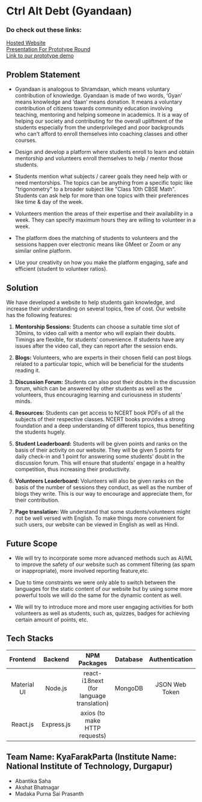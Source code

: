 # Ctrl Alt Debt (Gyandaan)

### Do check out these links:
<a href="https://gyandaan-ctrl-alt-debt.netlify.app/">Hosted Website</a><br/>
<a href="https://docs.google.com/presentation/d/1oMKAzZyZKIy0rnrO6dOiR34T1kbVa2w3765O3PbmqbM/edit#slide=id.g1108132feab_1_0">Presentation For Prototype Round</a><br/>
<a href="https://youtu.be/afvhdMRwQGg">Link to our prototype demo</a>

## Problem Statement
-   Gyandaan is analogous to Shramdaan, which means voluntary contribution of knowledge. Gyandaan is made of two words, ‘Gyan’ means knowledge and ‘daan’ means donation. It means a voluntary contribution of citizens towards community education involving teaching, mentoring and helping someone in academics. It is a way of helping our society and contributing for the overall upliftment of the students especially from the underprivileged and poor backgrounds who can't afford to enroll themselves into coaching classes and other courses.
    
-   Design and develop a platform where students enroll to learn and obtain mentorship and volunteers enroll themselves to help / mentor those students.
    
-   Students mention what subjects / career goals they need help with or need mentorships. The topics can be anything from a specific topic like "trigonometry" to a broader subject like "Class 10th CBSE Math". Students can ask help for more than one topics with their preferences like time & day of the week.
    
-   Volunteers mention the areas of their expertise and their availability in a week. They can specify maximum hours they are willing to volunteer in a week.
    
-   The platform does the matching of students to volunteers and the sessions happen over electronic means like GMeet or Zoom or any similar online platform.
    
-   Use your creativity on how you make the platform engaging, safe and efficient (student to volunteer ratios).

## Solution
We have developed a website to help students gain knowledge, and increase their understanding on several topics, free of cost. Our website has the following features:

1.  **Mentorship Sessions:** Students can choose a suitable time slot of 30mins, to video call with a mentor who will explain their doubts. Timings are flexible, for students’ convenience. If students have any issues after the video call, they can report after the session ends.
    
2.  **Blogs:** Volunteers, who are experts in their chosen field can post blogs related to a particular topic, which will be beneficial for the students reading it.
    
3.  **Discussion Forum:** Students can also post their doubts in the discussion forum, which can be answered by other students as well as the volunteers, thus encouraging learning and curiousness in students’ minds.

4.  **Resources:** Students can get access to NCERT book PDFs of all the subjects of their respective classes. NCERT books provides a strong foundation and a deep understanding of different topics, thus benefiting the students hugely.
    
5.  **Student Leaderboard:** Students will be given points and ranks on the basis of their activity on our website. They will be given 5 points for daily check-in and 1 point for answering some students’ doubt in the discussion forum. This will ensure that students’ engage in a healthy competition, thus increasing their productivity.
    
6.  **Volunteers Leaderboard:**  Volunteers will also be given ranks on the basis of the number of sessions they conduct, as well as the number of blogs they write. This is our way to encourage and appreciate them, for their contribution.

7. **Page translation:** We understand that some students/volunteers might not be well versed with English. To make things more convenient for such users, our website can be viewed in English as well as Hindi.

## Future Scope
-   We will try to incorporate some more advanced methods such as AI/ML to improve the safety of our website such as comment filtering (as spam or inappropriate), more involved reporting feature,etc.
    
-   Due to time constraints we were only able to switch between the languages for the static content of our website but by using some more powerful tools we will do the same for the dynamic content as well.
    
-   We will try to introduce more and more user engaging activities for both volunteers as well as students, such as, quizzes, badges for achieving certain amount of points, etc.

## Tech Stacks

|Frontend|Backend|NPM Packages|Database|Authentication|
|:-:|:-:|:-:|:-:|:-:|
|Material UI|Node.js|react-i18next (for language translation)|MongoDB|JSON Web Token|
|React.js|Express.js|axios (to make HTTP requests)|

## Team Name: KyaFarakParta (Institute Name: National Institute of Technology, Durgapur)
-   Abantika Saha
-   Akshat Bhatnagar
-   Madaka Purna Sai Prasanth
